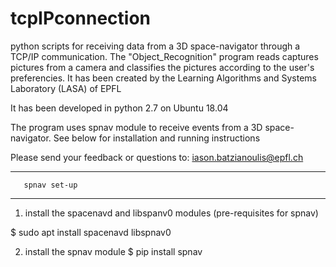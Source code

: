 # tcpIPconnection
python scripts for receiving data from a 3D space-navigator through a TCP/IP communication.
The "Object_Recognition" program reads captures pictures from a camera and classifies the pictures according to the user's preferencies. 
It has been created by the Learning Algorithms and Systems Laboratory (LASA) of EPFL

It has been developed in python 2.7 on Ubuntu 18.04

The program uses spnav module to receive events from a 3D space-navigator. See below for installation and running instructions


Please send your feedback or questions to:      iason.batzianoulis@epfl.ch


----------------------------------
       spnav set-up
----------------------------------

1) install the spacenavd and libspanv0 modules (pre-requisites for spnav)

$ sudo apt install spacenavd libspnav0

2) install the spnav module
$ pip install spnav
